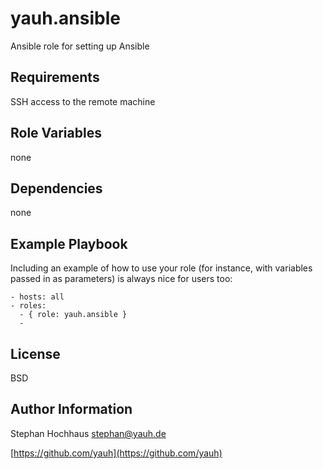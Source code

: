 # yauh.ansible
Ansible role for setting up Ansible

## Requirements
SSH access to the remote machine

## Role Variables
none

## Dependencies
none

## Example Playbook
Including an example of how to use your role (for instance, with variables passed in as parameters) is always nice for users too:

```
- hosts: all
- roles:
  - { role: yauh.ansible }
  -
```

## License
BSD

## Author Information
Stephan Hochhaus stephan@yauh.de

[https://github.com/yauh](https://github.com/yauh)
